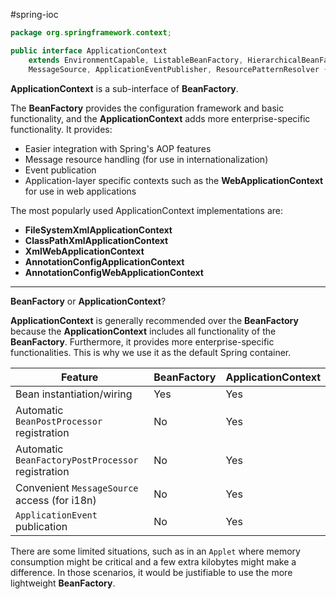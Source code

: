 #spring-ioc

```java
package org.springframework.context;

public interface ApplicationContext
	extends EnvironmentCapable, ListableBeanFactory, HierarchicalBeanFactory,
	MessageSource, ApplicationEventPublisher, ResourcePatternResolver {...}
```

**ApplicationContext** is a sub-interface of **BeanFactory**.

The **BeanFactory** provides the configuration framework and basic functionality, and the **ApplicationContext** adds more enterprise-specific functionality. It provides:
- Easier integration with Spring's AOP features
- Message resource handling (for use in internationalization)
- Event publication
- Application-layer specific contexts such as the **WebApplicationContext** for use in web applications

The most popularly used ApplicationContext implementations are:
- **FileSystemXmlApplicationContext**
- **ClassPathXmlApplicationContext**
- **XmlWebApplicationContext**
- **AnnotationConfigApplicationContext**
- **AnnotationConfigWebApplicationContext**

<hr>

**BeanFactory** or **ApplicationContext**?

**ApplicationContext** is generally recommended over the **BeanFactory** because the **ApplicationContext** includes all functionality of the **BeanFactory**. Furthermore, it provides more enterprise-specific functionalities. This is why we use it as the default Spring container.

Feature | BeanFactory | ApplicationContext
------------ | ------------ | ------------
Bean instantiation/wiring | Yes | Yes
Automatic `BeanPostProcessor` registration | No | Yes
Automatic `BeanFactoryPostProcessor` registration | No | Yes
Convenient `MessageSource` access (for i18n) | No | Yes
`ApplicationEvent` publication | No | Yes


There are some limited situations, such as in an `Applet` where memory consumption might be critical and a few extra kilobytes might make a difference. In those scenarios, it would be justifiable to use the more lightweight **BeanFactory**.

